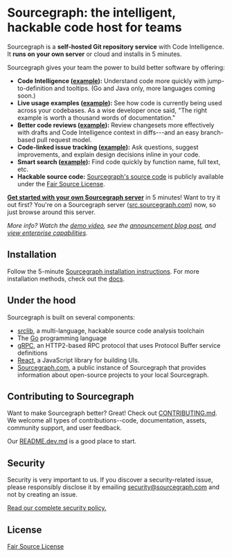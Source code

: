 # Sourcegraph: the intelligent, hackable code host for teams

Sourcegraph is a **self-hosted Git repository service** with Code
Intelligence. It **runs on your own server** or cloud and installs in
5 minutes.

Sourcegraph gives your team the power to build better software by
offering:

* **Code Intelligence ([example](https://src.sourcegraph.com/sourcegraph@0788772f7fec57c62bbd1eba83839d5d0de97b23/.GoPackage/src.sourcegraph.com/sourcegraph/util/mdutil/.def/Mentions)):** Understand code more quickly with jump-to-definition and tooltips. (Go and Java only, more languages coming soon.)
* **Live usage examples ([example](https://src.sourcegraph.com/sourcegraph@master/.GoPackage/src.sourcegraph.com/sourcegraph/app/router/.def/Router/URLToRepo/.examples)):** See how code is currently being used across your codebases. As a wise developer once said, "The right example is worth a thousand words of documentation."
* **Better code reviews ([example](https://src.sourcegraph.com/sourcegraph/.changes/302)):** Review changesets more effectively with drafts and Code Intelligence context in diffs---and an easy branch-based pull request model.
* **Code-linked issue tracking ([example](https://src.sourcegraph.com/sourcegraph/.tracker/27)):** Ask questions, suggest improvements, and explain design decisions inline in your code.
* **Smart search ([example](https://src.sourcegraph.com/sourcegraph/.search?q=NewClient)):** Find code quickly by function name, full text, etc.
* **Hackable source code:** [Sourcegraph's source code](https://src.sourcegraph.com/sourcegraph) is publicly available under the [Fair Source License](https://fair.io).

[**Get started with your own Sourcegraph server**](https://src.sourcegraph.com/sourcegraph/.docs/getting-started/) in 5 minutes! Want to try it out first? You're on a Sourcegraph server ([src.sourcegraph.com](https://src.sourcegraph.com)) now, so just browse around this server.

*More info? Watch the [demo video](https://www.youtube.com/watch?v=XOdh3-QJSzs),
see the
[announcement blog post](https://sourcegraph.com/blog/133554180524/announcing-the-sourcegraph-developer-release-an),
and [view enterprise capabilities](https://sourcegraph.com).*


## Installation

Follow the 5-minute
[Sourcegraph installation instructions](https://src.sourcegraph.com/sourcegraph/.docs/getting-started/). For
more installation methods, check out the
[docs](https://src.sourcegraph.com/sourcegraph/.docs).


## Under the hood

Sourcegraph is built on several components:

* [srclib](https://srclib.org), a multi-language, hackable source code
  analysis toolchain
* The [Go](http://golang.org) programming language
* [gRPC](http://grpc.io), an HTTP2-based RPC protocol that uses
  Protocol Buffer service definitions
* [React](https://facebook.github.io/react/), a JavaScript library for
  building UIs.
* [Sourcegraph.com](https://sourcegraph.com), a public instance of
  Sourcegraph that provides information about open-source projects to
  your local Sourcegraph.

## Contributing to Sourcegraph

Want to make Sourcegraph better? Great! Check out
[CONTRIBUTING.md](https://src.sourcegraph.com/sourcegraph@master/.tree/CONTRIBUTING.md). We
welcome all types of contributions--code, documentation, assets,
community support, and user feedback.

Our
[README.dev.md](https://src.sourcegraph.com/sourcegraph@master/.tree/README.dev.md)
is a good place to start.

## Security

Security is very important to us. If you discover a security-related
issue, please responsibly disclose it by emailing
[security@sourcegraph.com](mailto:security@sourcegaph.com) and not by
creating an issue.

[Read our complete security policy.](https://sourcegraph.com/security)

## License

[Fair Source License](https://fair.io)
